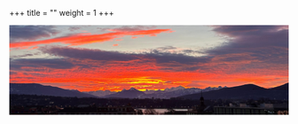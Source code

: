 +++
title = ""
weight = 1
+++

<div class="full-width-image-wrapper">
    <img class="full-width-image" src="sunrise.jpeg" />
</div>